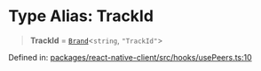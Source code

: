 # Type Alias: TrackId

> **TrackId** = [`Brand`](Brand.md)\<`string`, `"TrackId"`\>

Defined in: [packages/react-native-client/src/hooks/usePeers.ts:10](https://github.com/fishjam-cloud/mobile-client-sdk/blob/b59d08631f5fbe1fa162c766a63916c14024e0d4/packages/react-native-client/src/hooks/usePeers.ts#L10)
